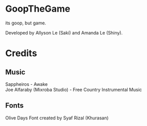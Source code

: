# GoopTheGame
its goop, but game.

Developed by Allyson Le (Saki) and Amanda Le (Shiny).

# Credits 
## Music
 Sappheiros - Awake \
 Joe Alfaraby (Mixroba Studio) - Free Country Instrumental Music

## Fonts
Olive Days Font created by Syaf Rizal (Khurasan)

